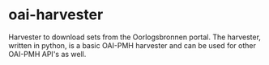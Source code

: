 # oai-harvester
Harvester to download sets from the Oorlogsbronnen portal. The harvester, written in python, is a basic OAI-PMH harvester and can be used for other OAI-PMH API's as well.
